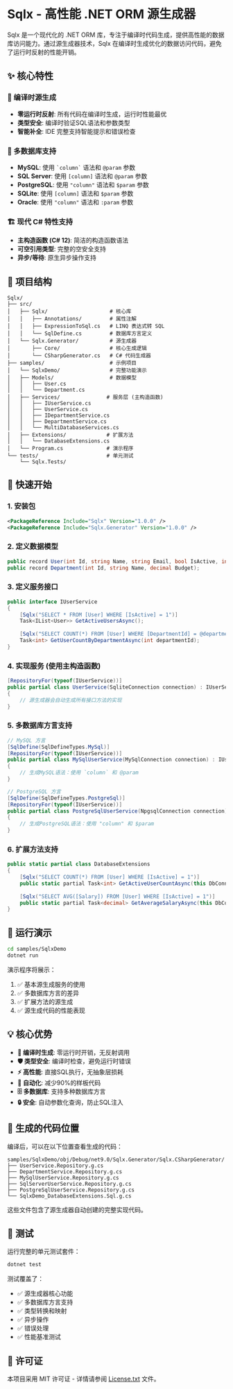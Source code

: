 # Sqlx - 高性能 .NET ORM 源生成器

Sqlx 是一个现代化的 .NET ORM 库，专注于编译时代码生成，提供高性能的数据库访问能力。通过源生成器技术，Sqlx 在编译时生成优化的数据访问代码，避免了运行时反射的性能开销。

## ✨ 核心特性

### 🚀 编译时源生成
- **零运行时反射**: 所有代码在编译时生成，运行时性能最优
- **类型安全**: 编译时验证SQL语法和参数类型
- **智能补全**: IDE 完整支持智能提示和错误检查

### 🎯 多数据库支持
- **MySQL**: 使用 `` `column` `` 语法和 `@param` 参数
- **SQL Server**: 使用 `[column]` 语法和 `@param` 参数  
- **PostgreSQL**: 使用 `"column"` 语法和 `$param` 参数
- **SQLite**: 使用 `[column]` 语法和 `$param` 参数
- **Oracle**: 使用 `"column"` 语法和 `:param` 参数

### 🏗️ 现代 C# 特性支持
- **主构造函数 (C# 12)**: 简洁的构造函数语法
- **可空引用类型**: 完整的空安全支持
- **异步/等待**: 原生异步操作支持

## 📁 项目结构

```
Sqlx/
├── src/
│   ├── Sqlx/                    # 核心库
│   │   ├── Annotations/         # 属性注解
│   │   ├── ExpressionToSql.cs   # LINQ 表达式转 SQL
│   │   └── SqlDefine.cs         # 数据库方言定义
│   └── Sqlx.Generator/          # 源生成器
│       ├── Core/                # 核心生成逻辑
│       └── CSharpGenerator.cs   # C# 代码生成器
├── samples/                     # 示例项目
│   └── SqlxDemo/                # 完整功能演示
│   ├── Models/                  # 数据模型
│   │   ├── User.cs
│   │   └── Department.cs
│   ├── Services/               # 服务层 (主构造函数)
│   │   ├── IUserService.cs
│   │   ├── UserService.cs
│   │   ├── IDepartmentService.cs
│   │   ├── DepartmentService.cs
│   │   └── MultiDatabaseServices.cs
│   ├── Extensions/             # 扩展方法
│   │   └── DatabaseExtensions.cs
│   └── Program.cs              # 演示程序
└── tests/                      # 单元测试
    └── Sqlx.Tests/
```

## 🚀 快速开始

### 1. 安装包

```xml
<PackageReference Include="Sqlx" Version="1.0.0" />
<PackageReference Include="Sqlx.Generator" Version="1.0.0" />
```

### 2. 定义数据模型

```csharp
public record User(int Id, string Name, string Email, bool IsActive, int DepartmentId);
public record Department(int Id, string Name, decimal Budget);
```

### 3. 定义服务接口

```csharp
public interface IUserService
{
    [Sqlx("SELECT * FROM [User] WHERE [IsActive] = 1")]
    Task<IList<User>> GetActiveUsersAsync();
    
    [Sqlx("SELECT COUNT(*) FROM [User] WHERE [DepartmentId] = @departmentId")]
    Task<int> GetUserCountByDepartmentAsync(int departmentId);
}
```

### 4. 实现服务 (使用主构造函数)

```csharp
[RepositoryFor(typeof(IUserService))]
public partial class UserService(SqliteConnection connection) : IUserService
{
    // 源生成器会自动生成所有接口方法的实现
}
```

### 5. 多数据库方言支持

```csharp
// MySQL 方言
[SqlDefine(SqlDefineTypes.MySql)]
[RepositoryFor(typeof(IUserService))]
public partial class MySqlUserService(MySqlConnection connection) : IUserService
{
    // 生成MySQL语法：使用 `column` 和 @param
}

// PostgreSQL 方言
[SqlDefine(SqlDefineTypes.PostgreSql)]
[RepositoryFor(typeof(IUserService))]
public partial class PostgreSqlUserService(NpgsqlConnection connection) : IUserService
{
    // 生成PostgreSQL语法：使用 "column" 和 $param
}
```

### 6. 扩展方法支持

```csharp
public static partial class DatabaseExtensions
{
    [Sqlx("SELECT COUNT(*) FROM [User] WHERE [IsActive] = 1")]
    public static partial Task<int> GetActiveUserCountAsync(this DbConnection connection);
    
    [Sqlx("SELECT AVG([Salary]) FROM [User] WHERE [IsActive] = 1")]
    public static partial Task<decimal> GetAverageSalaryAsync(this DbConnection connection);
}
```

## 🚀 运行演示

```bash
cd samples/SqlxDemo
dotnet run
```

演示程序将展示：
1. ✅ 基本源生成服务的使用
2. ✅ 多数据库方言的差异
3. ✅ 扩展方法的源生成
4. ✅ 源生成代码的性能表现

## 💡 核心优势

- **🚀 编译时生成**: 零运行时开销，无反射调用
- **🛡️ 类型安全**: 编译时检查，避免运行时错误
- **⚡ 高性能**: 直接SQL执行，无抽象层损耗
- **🔧 自动化**: 减少90%的样板代码
- **🗄️ 多数据库**: 支持多种数据库方言
- **🔒 安全**: 自动参数化查询，防止SQL注入

## 📝 生成的代码位置

编译后，可以在以下位置查看生成的代码：
```
samples/SqlxDemo/obj/Debug/net9.0/Sqlx.Generator/Sqlx.CSharpGenerator/
├── UserService.Repository.g.cs
├── DepartmentService.Repository.g.cs
├── MySqlUserService.Repository.g.cs
├── SqlServerUserService.Repository.g.cs
├── PostgreSqlUserService.Repository.g.cs
└── SqlxDemo_DatabaseExtensions.Sql.g.cs
```

这些文件包含了源生成器自动创建的完整实现代码。

## 🧪 测试

运行完整的单元测试套件：

```bash
dotnet test
```

测试覆盖了：
- ✅ 源生成器核心功能
- ✅ 多数据库方言支持
- ✅ 类型转换和映射
- ✅ 异步操作
- ✅ 错误处理
- ✅ 性能基准测试

## 📄 许可证

本项目采用 MIT 许可证 - 详情请参阅 [License.txt](License.txt) 文件。